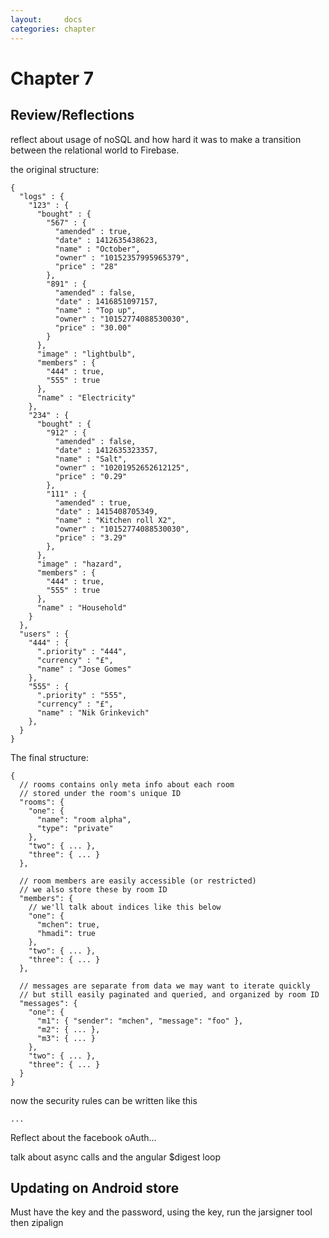 ```yaml
---
layout:     docs
categories: chapter
---
```


# Chapter 7

## Review/Reflections

reflect about usage of noSQL and how hard it was to make a transition between the relational world to Firebase.

the original structure:

    {
      "logs" : {
        "123" : {
          "bought" : {
            "567" : {
              "amended" : true,
              "date" : 1412635438623,
              "name" : "October",
              "owner" : "10152357995965379",
              "price" : "28"
            },
            "891" : {
              "amended" : false,
              "date" : 1416851097157,
              "name" : "Top up",
              "owner" : "10152774088530030",
              "price" : "30.00"
            }
          },
          "image" : "lightbulb",
          "members" : {
            "444" : true,
            "555" : true
          },
          "name" : "Electricity"
        },
        "234" : {
          "bought" : {
            "912" : {
              "amended" : false,
              "date" : 1412635323357,
              "name" : "Salt",
              "owner" : "10201952652612125",
              "price" : "0.29"
            },
            "111" : {
              "amended" : true,
              "date" : 1415408705349,
              "name" : "Kitchen roll X2",
              "owner" : "10152774088530030",
              "price" : "3.29"
            },
          },
          "image" : "hazard",
          "members" : {
            "444" : true,
            "555" : true
          },
          "name" : "Household"
        }
      },
      "users" : {
        "444" : {
          ".priority" : "444",
          "currency" : "£",
          "name" : "Jose Gomes"
        },
        "555" : {
          ".priority" : "555",
          "currency" : "£",
          "name" : "Nik Grinkevich"
        },
      }
    }

The final structure:

    {
      // rooms contains only meta info about each room
      // stored under the room's unique ID
      "rooms": {
        "one": {
          "name": "room alpha",
          "type": "private"
        },
        "two": { ... },
        "three": { ... }
      },

      // room members are easily accessible (or restricted)
      // we also store these by room ID
      "members": {
        // we'll talk about indices like this below
        "one": {
          "mchen": true,
          "hmadi": true
        },
        "two": { ... },
        "three": { ... }
      },

      // messages are separate from data we may want to iterate quickly
      // but still easily paginated and queried, and organized by room ID
      "messages": {
        "one": {
          "m1": { "sender": "mchen", "message": "foo" },
          "m2": { ... },
          "m3": { ... }
        },
        "two": { ... },
        "three": { ... }
      }
    }

now the security rules can be written like this

    ...

Reflect about the facebook oAuth...

talk about async calls and the angular $digest loop

## Updating on Android store

Must have the key and the password, using the key, run the jarsigner tool then
zipalign
